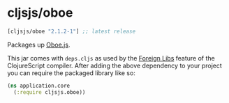 # cljsjs/oboe
```clojure
[cljsjs/oboe "2.1.2-1"] ;; latest release
```
Packages up [Oboe.js](http://oboejs.com/).

This jar comes with `deps.cljs` as used by the [Foreign Libs][flibs] feature
of the ClojureScript compiler. After adding the above dependency to your project
you can require the packaged library like so:

```clojure
(ns application.core
  (:require cljsjs.oboe))
```

[flibs]: https://github.com/clojure/clojurescript/wiki/Packaging-Foreign-Dependencies

